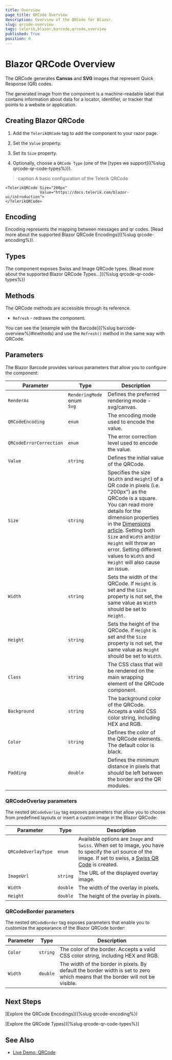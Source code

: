 ```yaml
---
title: Overview
page_title: QRCode Overview
description: Overview of the QRCode for Blazor.
slug: qrcode-overview
tags: telerik,blazor,barcode,qrcode,overview
published: True
position: 0
---
```


# Blazor QRCode Overview

The QRCode generates **Canvas** and **SVG** images that represent Quick Response (QR) codes.

The generated image from the component is a machine-readable label that contains information about data for a locator, identifier, or tracker that points to a website or application.

## Creating Blazor QRCode

1. Add the `TelerikQRCode` tag to add the component to your razor page.

1. Set the `Value` property.

1. Set its `Size` property.

1. Optionally, choose a `QRCode Type` (one of the [types we support]({%slug  qrcode-qr-code-types%})).

>caption A basic configuration of the Telerik QRCode

````CSHTML
<TelerikQRCode Size="200px"
               Value="https://docs.telerik.com/blazor-ui/introduction">
</TelerikQRCode>
````

## Encoding

Encoding represents the mapping between messages and qr codes. [Read more about the supported Blazor QRCode Encodings]({%slug qrcode-encoding%}).

## Types

The component exposes Swiss and Image QRCode types. [Read more about the supported Blazor QRCode Types...]({%slug qrcode-qr-code-types%})

## Methods

The QRCode methods are accessible through its reference.

* `Refresh` - redraws the component.

You can see the [example with the Barcode]({%slug barcode-overview%}#methods) and use the `Refresh()` method in the same way with QRCode.

## Parameters

The Blazor Barcode provides various parameters that allow you to configure the component:

| Parameter | Type | Description |
| ----------- | ----------- | ----------- |
| `RenderAs` | `RenderingMode` enum <br /> `Svg` | Defines the preferred rendering mode - svg/canvas. |
| `QRCodeEncoding` | `enum` | The encoding mode used to encode the value. |
| `QRCodeErrorCorrection` | `enum` | The error correction level used to encode the value. |
| `Value` | `string` | Defines the initial value of the QRCode. |
| `Size` | `string` | Specifies the size (`Width` and `Height`) of a QR code in pixels (i.e. "200px") as the QRCode is a square. You can read more details for the dimension properties in the [Dimensions article](https://docs.telerik.com/blazor-ui/common-features/dimensions#dimensions). Setting both `Size` and `Width` and/or `Height` will throw an error. Setting different values to `Width` and `Height` will also cause an issue. |
| `Width` | `string` | Sets the width of the QRCode. If `Height` is set and the `Size` property is not set, the same value as `Width` should be set to `Height`. |
| `Height` | `string` | Sets the height of the QRCode. If `Height` is set and the `Size` property is not set, the same value as `Height` should be set to `Width`. |
| `Class` | `string` | The CSS class that will be rendered on the main wrapping element of the QRCode component. |
| `Background` | `string` | The background color of the QRCode. Accepts a valid CSS color string, including HEX and RGB. |
| `Color` | `string` | Defines the color of the QRCode elements. The default color is black. |
| `Padding` | `double` | Defines the minimum distance in pixels that should be left between the border and the QR modules. |

### QRCodeOverlay parameters

The nested `QRCodeOverlay` tag exposes parameters that allow you to choose from predefined layouts or insert a custom image in the Blazor QRCode:

| Parameter | Type | Description |
| ----------- | ----------- | ----------- |
| `QRCodeOverlayType` | `enum` | Available options are `Image` and `Swiss`. When set to image, you have to specify the url source of the image. If set to swiss, a [Swiss QR Code](https://blog.xsuite.com/en/swiss-qr-code#:~:text=This%20QR%20code%20is%20called,(e.g.%20in%20PDF%20format).) is created. |
| `ImageUrl` | `string` | The URL of the displayed overlay image. |
| `Width` | `double` | The width of the overlay in pixels. |
| `Height` | `double` | The height of the overlay in pixels. |

### QRCodeBorder parameters

The nested `QRCodeBorder` tag exposes parameters that enable you to customize the appearance of the Blazor QRCode border:

| Parameter | Type | Description |
| ----------- | ----------- | ----------- |
| `Color` | `string` | The color of the border. Accepts a valid CSS color string, including HEX and RGB. |
| `Width` | `double` | The width of the border in pixels. By default the border width is set to zero which means that the border will not be visible. |

## Next Steps

[Explore the QRCode Encodings]({%slug qrcode-encoding%})

[Explore the QRCode Types]({%slug qrcode-qr-code-types%})

## See Also

  * [Live Demo: QRCode](https://demos.telerik.com/blazor-ui/qrcode/overview)
